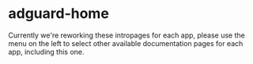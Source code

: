 # adguard-home

Currently we're reworking these intropages for each app, please use the menu on the left to select other available documentation pages for each app, including this one.
